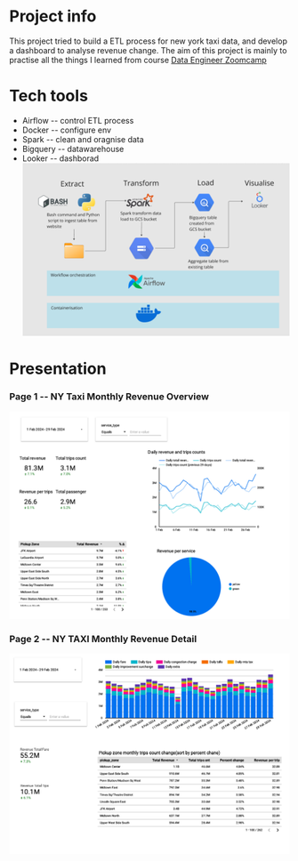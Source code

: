 # Project info
This project tried to build a ETL process for new york taxi data,  and develop a dashboard to analyse revenue change. 
The aim of this project is mainly to practise all the things I learned from course [Data Engineer Zoomcamp](https://github.com/DataTalksClub/data-engineering-zoomcamp)   

# Tech tools
- Airflow -- control ETL process  
- Docker -- configure env  
- Spark -- clean and oragnise data  
- Bigquery -- datawarehouse  
- Looker -- dashborad
![Workflow](media/workflow.png)
# Presentation
### Page 1 -- NY Taxi Monthly Revenue Overview
![page1](media/ny_taxi_dashboard_page1.png)
### Page 2 -- NY TAXI Monthly Revenue Detail
![page2](media/ny_taxi_dashboard_page2.png)
